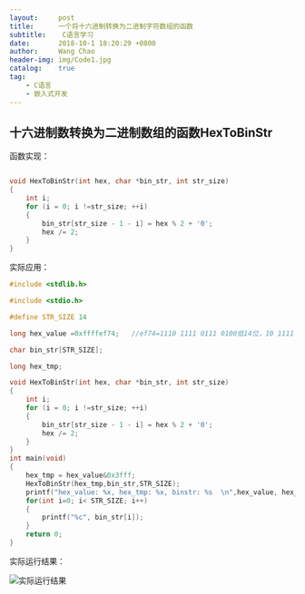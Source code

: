 ```yaml
---
layout:     post
title:      一个将十六进制转换为二进制字符数组的函数
subtitle:	 C语言学习
date:       2018-10-1 18:20:29 +0800
author:     Wang Chao
header-img: img/Code1.jpg
catalog:    true
tag:
    - C语言
    - 嵌入式开发
---
```


## 十六进制数转换为二进制数组的函数HexToBinStr

函数实现：
```c

void HexToBinStr(int hex, char *bin_str, int str_size)
{
    int i;
    for (i = 0; i !=str_size; ++i)
    {
        bin_str[str_size - 1 - i] = hex % 2 + '0';
        hex /= 2;
    }
}
```

实际应用：
```c
#include <stdlib.h>

#include <stdio.h>	

#define STR_SIZE 14	

long hex_value =0xffffef74;   //ef74=1110 1111 0111 0100低14位，10 1111 0111 0100

char bin_str[STR_SIZE];

long hex_tmp;	

void HexToBinStr(int hex, char *bin_str, int str_size)
{
    int i;
    for (i = 0; i !=str_size; ++i)
    {
        bin_str[str_size - 1 - i] = hex % 2 + '0';
        hex /= 2;
    }
}
int main(void)
{
    hex_tmp = hex_value&0x3fff;
    HexToBinStr(hex_tmp,bin_str,STR_SIZE);
    printf("hex_value: %x, hex_tmp: %x, binstr: %s  \n",hex_value, hex_tmp, bin_str);
    for(int i=0; i< STR_SIZE; i++)
    {
        printf("%c", bin_str[i]);
    }	
    return 0;
}
```

实际运行结果：

![实际运行结果](http://wcc-blog.oss-cn-beijing.aliyuncs.com/18-10-1/98982115.jpg)
